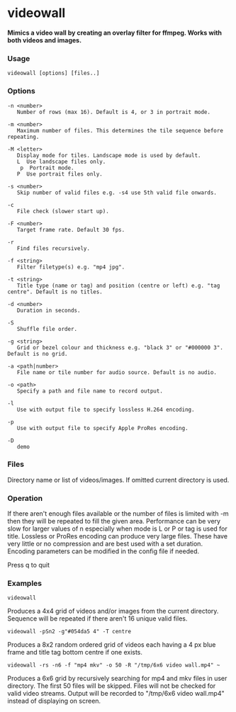 # videowall
**Mimics a video wall by creating an overlay filter for ffmpeg. Works with both videos and images.**

### Usage  
```  
videowall [options] [files..]
```
### Options
	-n <number>
	   Number of rows (max 16). Default is 4, or 3 in portrait mode.  
	
	-m <number>
	   Maximum number of files. This determines the tile sequence before repeating.  
	
	-M <letter>
	   Display mode for tiles. Landscape mode is used by default.
	   L  Use landscape files only.
		p  Portrait mode.
	   P  Use portrait files only.
	
	-s <number>
	   Skip number of valid files e.g. -s4 use 5th valid file onwards.

	-c
	   File check (slower start up).
	
	-F <number>
	   Target frame rate. Default 30 fps.  
	
	-r
	   Find files recursively.  
	
	-f <string>
	   Filter filetype(s) e.g. "mp4 jpg".  
	
	-t <string>
	   Title type (name or tag) and position (centre or left) e.g. "tag centre". Default is no titles.
	
	-d <number>
	   Duration in seconds.
	
	-S
	   Shuffle file order.
	
	-g <string>
	   Grid or bezel colour and thickness e.g. "black 3" or "#000000 3". Default is no grid.  

	-a <path|number>
	   File name or tile number for audio source. Default is no audio.
	
	-o <path>
	   Specify a path and file name to record output.  

	-l
	   Use with output file to specify lossless H.264 encoding.

	-p
	   Use with output file to specify Apple ProRes encoding.

	-D
	   demo	

### Files
Directory name or list of videos/images. If omitted current directory is used.

### Operation
If there aren't enough files available or the number of files is limited with -m then they will be repeated to fill the given area.
Performance can be very slow for larger values of n especially when mode is L or P or tag is used for title.
Lossless or ProRes encoding can produce very large files. These have very little or no compression and are best used with a set duration.
Encoding parameters can be modified in the config file if needed.

Press q to quit

### Examples
```
videowall
```
Produces a 4x4 grid of videos and/or images from the current directory. Sequence will be repeated if there aren't 16 unique valid files.
```
videowall -pSn2 -g"#054da5 4" -T centre
```
Produces a 8x2 random ordered grid of videos each having a 4 px blue frame and title tag bottom centre if one exists.
```
videowall -rs -n6 -f "mp4 mkv" -o 50 -R "/tmp/6x6 video wall.mp4" ~
```
Produces a 6x6 grid by recursively searching for mp4 and mkv files in user directory. The first 50 files will be skipped. Files will not be checked for valid video streams. Output will be recorded to "/tmp/6x6 video wall.mp4" instead of displaying on screen.
